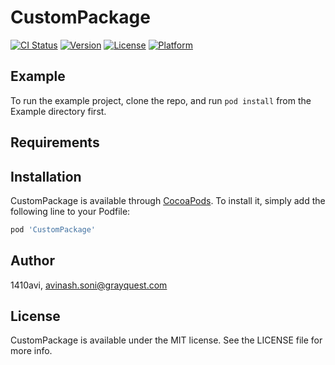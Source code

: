# CustomPackage

[![CI Status](https://img.shields.io/travis/1410avi/CustomPackage.svg?style=flat)](https://travis-ci.org/1410avi/CustomPackage)
[![Version](https://img.shields.io/cocoapods/v/CustomPackage.svg?style=flat)](https://cocoapods.org/pods/CustomPackage)
[![License](https://img.shields.io/cocoapods/l/CustomPackage.svg?style=flat)](https://cocoapods.org/pods/CustomPackage)
[![Platform](https://img.shields.io/cocoapods/p/CustomPackage.svg?style=flat)](https://cocoapods.org/pods/CustomPackage)

## Example

To run the example project, clone the repo, and run `pod install` from the Example directory first.

## Requirements

## Installation

CustomPackage is available through [CocoaPods](https://cocoapods.org). To install
it, simply add the following line to your Podfile:

```ruby
pod 'CustomPackage'
```

## Author

1410avi, avinash.soni@grayquest.com

## License

CustomPackage is available under the MIT license. See the LICENSE file for more info.
